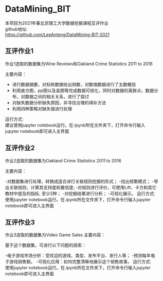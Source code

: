 # DataMining_BIT
本项目为2021年春北京理工大学数据挖掘课程互评作业  
github地址:  
https://github.com/LeeAnteng/DataMining-BIT-2021

## 互评作业1

作业1选取的数据集为Wine Reviews和Oakland Crime Statistics 2011 to 2016

主要内容：

- 进行数据摘要，对标称数据给出频数，对数值数据进行了五数概括
- 利用直方图，pp图以及盒图等完成数据可视化，同时对数据的离群点，数据分布，对数据之间的相关关系，进行了探讨
- 对缺失数据分析缺失原因，并寻找合理的填补方法
- 利用四种策略对缺失值进行处理

运行方式:  
建议使用jupyter notebook运行。在.ipynb所在文件夹下，打开命令行输入jupyter notebook即可进入主界面
## 互评作业2
作业2选取的数据集为Oakland Crime Statistics 2011 to 2016

主要内容：

-对数据集进行处理，转换成适合进行关联规则挖掘的形式；
-找出频繁模式；
-导出关联规则，计算其支持度和置信度;
-对规则进行评价，可使用Lift、卡方和其它教材中提及的指标, 至少2种；
-对挖掘结果进行分析；
-可视化展示。
运行方式:  
使用jupyter notebook运行。在.ipynb所在文件夹下，打开命令行输入jupyter notebook即可进入主界面

## 互评作业3
作业3选取的数据集为Video Game Sales
主要内容：

基于这个数据集，可进行以下问题的探索：

-电子游戏市场分析：受欢迎的游戏、类型、发布平台、发行人等；
-预测每年电子游戏销售额。
-可视化应用：如何完整清晰地展示这个销售故事。
运行方式:  
使用jupyter notebook运行。在.ipynb所在文件夹下，打开命令行输入jupyter notebook即可进入主界面
